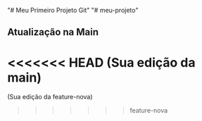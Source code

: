 "# Meu Primeiro Projeto Git" 
"# meu-projeto" 
## Atualização na Main
<<<<<<< HEAD
(Sua edição da main)
=======
(Sua edição da feature-nova)
>>>>>>> feature-nova
